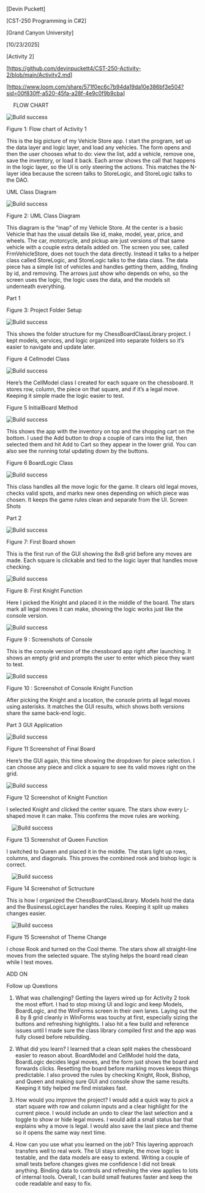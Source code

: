 [Devin Puckett]

[CST-250 Programming in C#2]

[Grand Canyon University]

[10/23/2025]

[Activity 2]

[https://github.com/devinpuckett4/CST-250-Activity-2/blob/main/Activity2.md]

[https://www.loom.com/share/571f0ec6c7b94da19da10e386bf3e504?sid=00f830ff-a520-45fa-a28f-4e9c0f9b9cba]






 
FLOW CHART

![Build success](Activity2flow.png)

Figure 1: Flow chart of Activity 1

This is the big picture of my Vehicle Store app. I start the program, set up the data layer and logic layer, and load any vehicles.
The form opens and then the user chooses what to do: view the list, add a vehicle, remove one, save the inventory, or load it back. Each arrow shows the call that happens in the logic layer, so the UI is only steering the actions. This matches the N-layer idea because the screen talks to StoreLogic, and StoreLogic talks to the DAO.



UML Class Diagram

![Build success](Activity2uml.png)

Figure 2: UML Class Diagram

This diagram is the “map” of my Vehicle Store. At the center is a basic Vehicle that has the usual details like id, make, model, year, price, and wheels. The car, motorcycle, and pickup are just versions of that same vehicle with a couple extra details added on. The screen you see, called FrmVehicleStore, does not touch the data directly. Instead it talks to a helper class called StoreLogic, and StoreLogic talks to the data class. The data piece has a simple list of vehicles and handles getting them, adding, finding by id, and removing. The arrows just show who depends on who, so the screen uses the logic, the logic uses the data, and the models sit underneath everything.

Part 1

Figure 3: Project Folder Setup

![Build success](structurebefore.png)

This shows the folder structure for my ChessBoardClassLibrary project. I kept models, services, and logic organized into separate folders so it’s easier to navigate and update later.

Figure 4 Cellmodel Class

![Build success](cell.png)

Here’s the CellModel class I created for each square on the chessboard. It stores row, column, the piece on that square, and if it’s a legal move. Keeping it simple made the logic easier to test.



Figure 5 InitialBoard Method

![Build success](initboard.png)

This shows the app with the inventory on top and the shopping cart on the bottom. I used the Add button to drop a couple of cars into the list, then selected them and hit Add to Cart so they appear in the lower grid. You can also see the running total updating down by the buttons.


Figure 6 BoardLogic Class

![Build success](logic.png)

This class handles all the move logic for the game. It clears old legal moves, checks valid spots, and marks new ones depending on which piece was chosen. It keeps the game rules clean and separate from the UI.
Screen Shots

Part 2 

![Build success](boardbefore.png)

Figure 7: First Board shown

This is the first run of the GUI showing the 8x8 grid before any moves are made. Each square is clickable and tied to the logic layer that handles move checking.





![Build success](knightbefore.png)

Figure 8: First Knight Function

Here I picked the Knight and placed it in the middle of the board. The stars mark all legal moves it can make, showing the logic works just like the console version.











![Build success](console.png)

Figure 9 : Screenshots of Console 

This is the console version of the chessboard app right after launching. It shows an empty grid and prompts the user to enter which piece they want to test.







![Build success](console.png)

Figure 10 : Screenshot of Console Knight Function

After picking the Knight and a location, the console prints all legal moves using asterisks. It matches the GUI results, which shows both versions share the same back-end logic.








Part 3 GUI Application


![Build success](done.png)

Figure 11 Screenshot of Final Board

Here’s the GUI again, this time showing the dropdown for piece selection. I can choose any piece and click a square to see its valid moves right on the grid.






![Build success](knight.png)

Figure 12 Screenshot of Knight Function

I selected Knight and clicked the center square. The stars show every L-shaped move it can make. This confirms the move rules are working.












 ![Build success](queen.png)
 
Figure 13 Screenshot of Queen Function

I switched to Queen and placed it in the middle. The stars light up rows, columns, and diagonals. This proves the combined rook and bishop logic is correct.

 ![Build success](setup.png)
 
Figure 14 Screenshot of Sctructure

This is how I organized the ChessBoardClassLibrary. Models hold the data and the BusinessLogicLayer handles the rules. Keeping it split up makes changes easier.

 ![Build success](theme.png)
 
Figure 15 Screenshot of Theme Change

I chose Rook and turned on the Cool theme. The stars show all straight-line moves from the selected square. The styling helps the board read clean while I test moves.










ADD ON



Follow up Questions

1.	What was challenging?
Getting the layers wired up for Activity 2 took the most effort. I had to stop mixing UI and logic and keep Models, BoardLogic, and the WinForms screen in their own lanes. Laying out the 8 by 8 grid cleanly in WinForms was touchy at first, especially sizing the buttons and refreshing highlights. I also hit a few build and reference issues until I made sure the class library compiled first and the app was fully closed before rebuilding.


2.	 What did you learn?
I learned that a clean split makes the chessboard easier to reason about. BoardModel and CellModel hold the data, BoardLogic decides legal moves, and the form just shows the board and forwards clicks. Resetting the board before marking moves keeps things predictable. I also proved the rules by checking Knight, Rook, Bishop, and Queen and making sure GUI and console show the same results. Keeping it tidy helped me find mistakes fast.

3.	How would you improve the project?
I would add a quick way to pick a start square with row and column inputs and a clear highlight for the current piece. I would include an undo to clear the last selection and a toggle to show or hide legal moves. I would add a small status bar that explains why a move is legal. I would also save the last piece and theme so it opens the same way next time.


4.	 How can you use what you learned on the job?
This layering approach transfers well to real work. The UI stays simple, the move logic is testable, and the data models are easy to extend. Writing a couple of small tests before changes gives me confidence I did not break anything. Binding data to controls and refreshing the view applies to lots of internal tools. Overall, I can build small features faster and keep the code readable and easy to fix.

